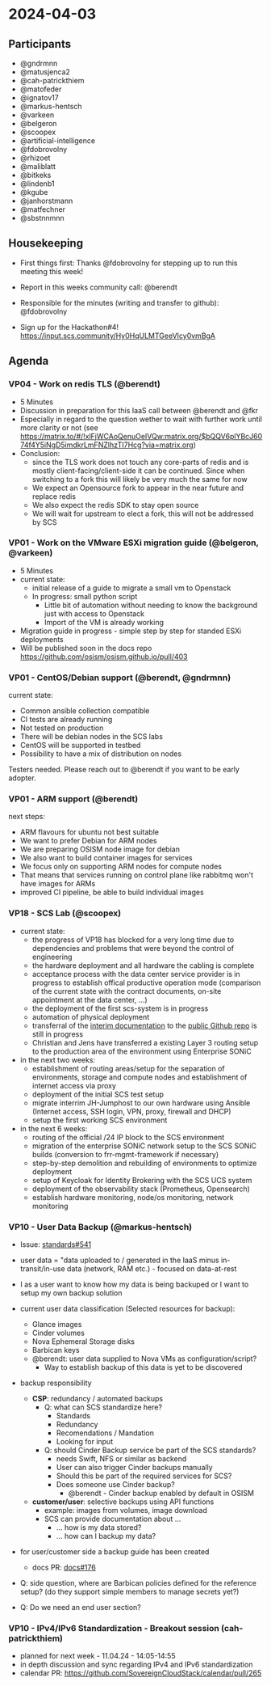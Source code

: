 # 2024-04-03

## Participants

- @gndrmnn
- @matusjenca2
- @cah-patrickthiem
- @matofeder
- @ignatov17
- @markus-hentsch
- @varkeen
- @belgeron
- @scoopex
- @artificial-intelligence
- @fdobrovolny
- @rhizoet
- @maliblatt
- @bitkeks
- @lindenb1
- @kgube
- @janhorstmann
- @matfechner
- @sbstnnmnn

## Housekeeping

- First things first: Thanks @fdobrovolny for stepping up to run this meeting this week!

- Report in this weeks community call: @berendt
- Responsible for the minutes (writing and transfer to github): @fdobrovolny

- Sign up for the Hackathon#4! https://input.scs.community/Hy0HqULMTGeeVIcy0vmBgA


## Agenda

### VP04 - Work on redis TLS (@berendt)

- 5 Minutes
- Discussion in preparation for this IaaS call between @berendt and @fkr
- Especially in regard to the question wether to wait with further work until more clarity or not (see https://matrix.to/#/!xlFjWCAoQenuOeIVQw:matrix.org/$bQQV6plYBcJ6074f4Y5iNgD5imdkrLmFNZlhzTI7Hcg?via=matrix.org)
- Conclusion:
    - since the TLS work does not touch any core-parts of redis and is mostly client-facing/client-side it can be continued. Since when switching to a fork this will likely be very much the same for now
    - We expect an Opensource fork to appear in the near future and replace redis
    - We also expect the redis SDK to stay open source 
    - We will wait for upstream to elect a fork, this will not be addressed by SCS

### VP01 - Work on the VMware ESXi migration guide (@belgeron, @varkeen)

- 5 Minutes
- current state:
    - initial release of a guide to migrate a small vm to Openstack 
    - In progress: small python script
        - Little bit of automation without needing to know the background just with access to Openstack
        - Import of the VM is already working
- Migration guide in progress - simple step by step for standed ESXi deployments
- Will be published soon in the docs repo    https://github.com/osism/osism.github.io/pull/403


### VP01 - CentOS/Debian support (@berendt, @gndrmnn)

current state:
- Common ansible collection compatible
- CI tests are already running
- Not tested on production
- There will be debian nodes in the SCS labs
- CentOS will be supported in testbed
- Possibility to have a mix of distribution on nodes

Testers needed. Please reach out to @berendt if you want to be early adopter.
### VP01 - ARM support (@berendt)

next steps:
- ARM flavours for ubuntu not best suitable
- We want to prefer Debian for ARM nodes
- We are preparing OSISM node image for debian
- We also want to build container images for services
- We focus only on supporting ARM nodes for compute nodes
- That means that services running on control plane like rabbitmq won't have images for ARMs
- improved CI pipeline, be able to build individual images

### VP18 - SCS Lab (@scoopex)

- current state:
    - the progress of VP18 has blocked for a very long time due to dependencies and problems that were beyond the control of engineering
    - the hardware deployment and all hardware the cabling is complete
    - acceptance process with the data center service provider is in progress to establish offical productive operation mode
      (comparison of the current state with the contract documents, on-site appointment at the data center, ...)
    - the deployment of the first scs-system is in progress
    - automation of physical deployment
    - transferral of the [interim documentation](https://github.com/SovereignCloudStack/system-landscape) to the [public Github repo](https://github.com/SovereignCloudStack/hardware-landscape) is still in progress
    - Christian and Jens have transferred a existing Layer 3 routing setup to the production area of the environment using Enterprise SONiC
- in the next two weeks:
    - establishment of routing areas/setup for the separation of environments, storage and compute nodes and establishment of internet access via proxy
    - deployment of the initial SCS test setup
    - migrate interrim JH-Jumphost to our own hardware using Ansible
      (Internet access, SSH login, VPN, proxy, firewall and DHCP)
    - setup the first working SCS environment
- in the next 6 weeks:
    - routing of the official /24 IP block to the SCS environment
    - migration of the enterprise SONiC network setup to the SCS SONiC builds (conversion to frr-mgmt-framework if necessary)
    - step-by-step demolition and rebuilding of environments to optimize deployment
    - setup of Keycloak for Identity Brokering with the SCS UCS system
    - deployment of the observability stack (Prometheus, Opensearch)
    - establish hardware monitoring, node/os monitoring, network monitoring
    
### VP10 - User Data Backup (@markus-hentsch)

- Issue: [standards#541](https://github.com/SovereignCloudStack/standards/issues/541)
- user data = "data uploaded to / generated in the IaaS minus in-transit/in-use data (network, RAM etc.) - focused on data-at-rest
- I as a user want to know how my data is being backuped or I want to setup my own backup solution
- current user data classification (Selected resources for backup):
    - Glance images
    - Cinder volumes
    - Nova Ephemeral Storage disks
    - Barbican keys
    - @berendt: user data supplied to Nova VMs as configuration/script?
        - Way to establish backup of this data is yet to be discovered 
- backup responsibility
    - **CSP**: redundancy / automated backups
        - Q: what can SCS standardize here?
            - Standards
            - Redundancy
            - Recomendations / Mandation
            - Looking for input
        - Q: should Cinder Backup service be part of the SCS standards?
            - needs Swift, NFS or similar as backend
            - User can also trigger Cinder backups manually
            - Should this be part of the required services for SCS?
            - Does someone use Cinder backup?
                - @berendt - Cinder backup enabled by default in OSISM
    - **customer/user**: selective backups using API functions
        - example: images from volumes, image download
        - SCS can provide documentation about ...
            - ... how is my data stored?
            - ... how can I backup my data?
- for user/customer side a backup guide has been created
    - docs PR: [docs#176](https://github.com/SovereignCloudStack/docs/pull/176)
- Q: side question, where are Barbican policies defined for the reference setup? (do they support simple members to manage secrets yet?)

- Q: Do we need an end user section?

### VP10 - IPv4/IPv6 Standardization - Breakout session (cah-patrickthiem)

- planned for next week - 11.04.24 - 14:05-14:55
- in depth discussion and sync regarding IPv4 and IPv6 standardization
- calendar PR: https://github.com/SovereignCloudStack/calendar/pull/265
